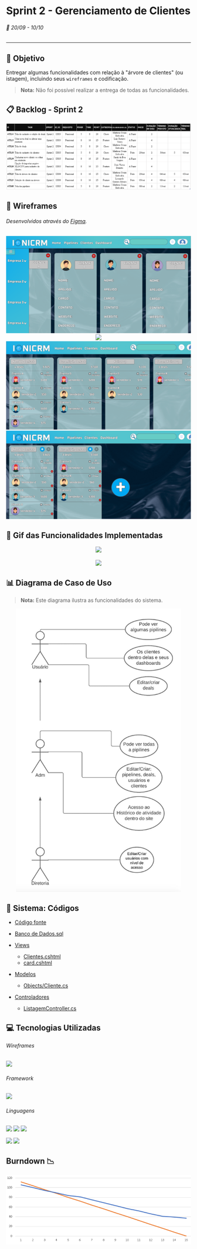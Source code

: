 # Sprint 2 - Gerenciamento de Clientes
###### :calendar: 20/09 - 10/10
---

## :dart: Objetivo
Entregar algumas funcionalidades com relação à "árvore de clientes" (ou istagem), incluindo seus `wireframes` e codificação. 
> **Nota:** Não foi possível realizar a entrega de todas as funcionalidades.


## :clipboard: Backlog - Sprint 2
<p align="center">
  <img src="https://github.com/Leo0256/API-IoniCRM_IonicHealth/blob/Sprint_2/Card%20Sprint%202.png">
</p>


## :page_with_curl: Wireframes
###### Desenvolvidos através do [Figma](https://www.figma.com/file/6BJJym43ssfnVHOuOOVHJf/IoniCRM?node-id=0%3A1).
<p align="center">
    <img src="https://github.com/Leo0256/API-IoniCRM_IonicHealth/blob/Sprint_2/Wireframes/Listagem%20dos%20Clientes.png"><br>
    <img src="https://github.com/Leo0256/API-IoniCRM_IonicHealth/blob/Sprint_2/Wireframes/Visão%20do%20Cliente.png"><br>
    <img src="https://github.com/Leo0256/API-IoniCRM_IonicHealth/blob/Sprint_2/Wireframes/Pipeline.png"><br>
    <img src="https://github.com/Leo0256/API-IoniCRM_IonicHealth/blob/Sprint_2/Wireframes/Pipeline%20(ADM).png">
</p>

  
## :movie_camera: Gif das Funcionalidades Implementadas
<p align="center">
    <img src="https://github.com/Leo0256/API-IoniCRM_IonicHealth/blob/Sprint_2/Listagem%20(desktop).gif">
    <br><br>
    <img src="https://github.com/Leo0256/API-IoniCRM_IonicHealth/blob/Sprint_2/Listagem%20(mobile).gif">
</p>


## :bar_chart: Diagrama de Caso de Uso
> **Nota:** Este diagrama ilustra as funcionalidades do sistema.
<p align="center">
  <img src="https://github.com/Leo0256/API-IoniCRM_IonicHealth/blob/Sprint_2/Diagrama%20de%20Caso%20de%20Uso.jpeg" width="450" height="770">
</p>


## :scroll: Sistema: Códigos
- [Código fonte](https://github.com/Leo0256/API-IoniCRM_IonicHealth/tree/sistema)
- [Banco de Dados.sql](https://github.com/Leo0256/API-IoniCRM_IonicHealth/blob/Sprint_2/C%C3%B3digos/Banco%20de%20Dados.sql)

- [Views](https://github.com/Leo0256/API-IoniCRM_IonicHealth/tree/Sprint_2/C%C3%B3digos/Views)
  - [Clientes.cshtml](https://github.com/Leo0256/API-IoniCRM_IonicHealth/blob/Sprint_2/C%C3%B3digos/Views/Clientes.cshtml)
  - [card.cshtml](https://github.com/Leo0256/API-IoniCRM_IonicHealth/blob/Sprint_2/C%C3%B3digos/Views/card.cshtml)

- [Modelos](https://github.com/Leo0256/API-IoniCRM_IonicHealth/tree/Sprint_2/C%C3%B3digos/Models)
  - [Objects/Cliente.cs](https://github.com/Leo0256/API-IoniCRM_IonicHealth/blob/Sprint_2/C%C3%B3digos/Models/Objects/Cliente.cs)

- [Controladores](https://github.com/Leo0256/API-IoniCRM_IonicHealth/tree/Sprint_2/C%C3%B3digos/Controllers)
  - [ListagemController.cs](https://github.com/Leo0256/API-IoniCRM_IonicHealth/blob/Sprint_2/C%C3%B3digos/Controllers/ListagemController.cs)
  

## :computer: Tecnologias Utilizadas
###### Wireframes
[![](https://img.shields.io/badge/-Figma-150485?style=flat&logo=figma&logoColor=white&labelColor=F24E1E)](https://www.figma.com/ "Figma")

###### Framework
[![](https://img.shields.io/badge/-ASP.NET-00a1f1?style=flat&logo=dotnet&logoColor=white&labelColor=783bd2)](https://dotnet.microsoft.com/apps/aspnet "ASP.NET")

###### Linguagens
[![](https://img.shields.io/badge/-HTML-e34f26?style=flat&logo=html5&logoColor=white)](https://www.w3schools.com/html "HTML") [![](https://img.shields.io/badge/-CSS-0099e5?style=flat&logo=css3&logoColor=white)](https://www.w3schools.com/css "CSS") [![](https://img.shields.io/badge/-JavaScript-f7df1e?style=flat&logo=javascript&logoColor=gray)](https://www.w3schools.com/js "JavaScript")

[![](https://img.shields.io/badge/-C%23-783bd2?style=flat&logo=csharp&logoColor=white)](https://docs.microsoft.com/pt-br/dotnet/csharp/ "C#") [![](https://img.shields.io/badge/-PostgreSQL-00758f?style=flat&logo=postgresql&logoColor=white)](https://www.postgresql.org/ "PostgreSQL")


## Burndown :chart_with_downwards_trend:
<p align="center">
  <img src="https://github.com/Leo0256/API-IoniCRM_IonicHealth/blob/Sprint_2/burndown.png">
</p>

